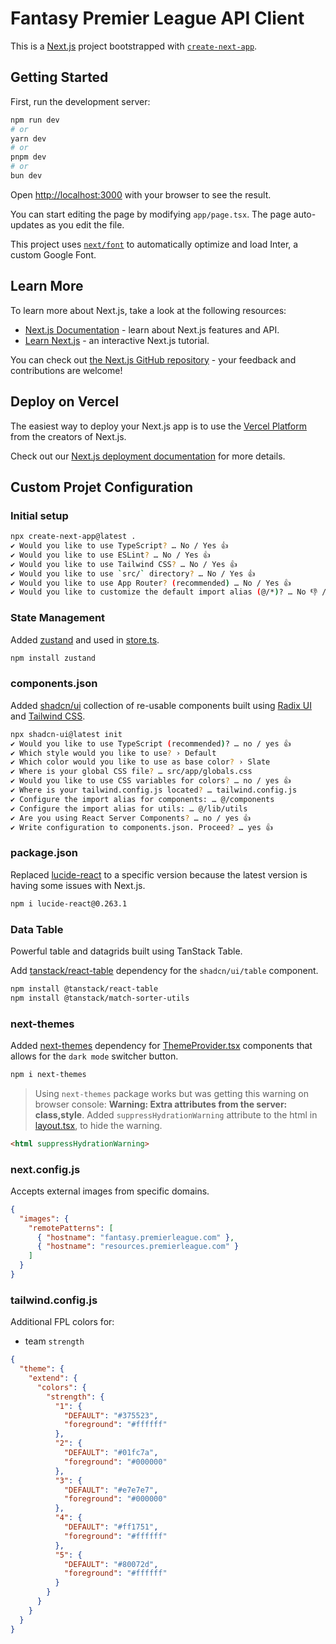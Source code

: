 # Fantasy Premier League API Client

This is a [Next.js](https://nextjs.org/) project bootstrapped with [`create-next-app`](https://github.com/vercel/next.js/tree/canary/packages/create-next-app).

## Getting Started

First, run the development server:

```bash
npm run dev
# or
yarn dev
# or
pnpm dev
# or
bun dev
```

Open [http://localhost:3000](http://localhost:3000) with your browser to see the result.

You can start editing the page by modifying `app/page.tsx`. The page auto-updates as you edit the file.

This project uses [`next/font`](https://nextjs.org/docs/basic-features/font-optimization) to automatically optimize and load Inter, a custom Google Font.

## Learn More

To learn more about Next.js, take a look at the following resources:

- [Next.js Documentation](https://nextjs.org/docs) - learn about Next.js features and API.
- [Learn Next.js](https://nextjs.org/learn) - an interactive Next.js tutorial.

You can check out [the Next.js GitHub repository](https://github.com/vercel/next.js/) - your feedback and contributions are welcome!

## Deploy on Vercel

The easiest way to deploy your Next.js app is to use the [Vercel Platform](https://vercel.com/new?utm_medium=default-template&filter=next.js&utm_source=create-next-app&utm_campaign=create-next-app-readme) from the creators of Next.js.

Check out our [Next.js deployment documentation](https://nextjs.org/docs/deployment) for more details.

## Custom Projet Configuration

### Initial setup

```bash
npx create-next-app@latest .
✔ Would you like to use TypeScript? … No / Yes 👍
✔ Would you like to use ESLint? … No / Yes 👍
✔ Would you like to use Tailwind CSS? … No / Yes 👍
✔ Would you like to use `src/` directory? … No / Yes 👍
✔ Would you like to use App Router? (recommended) … No / Yes 👍
✔ Would you like to customize the default import alias (@/*)? … No 👎 / Yes
```

### State Management

Added [zustand](https://zustand-demo.pmnd.rs/) and used in [store.ts](./src/store.ts).

```bash
npm install zustand
```

### components.json

Added [shadcn/ui](https://ui.shadcn.com/docs/installation/next) collection of re-usable components built using [Radix UI](https://www.radix-ui.com/primitives/docs/overview/introduction) and [Tailwind CSS](https://tailwindcss.com/).

```bash
npx shadcn-ui@latest init
✔ Would you like to use TypeScript (recommended)? … no / yes 👍
✔ Which style would you like to use? › Default
✔ Which color would you like to use as base color? › Slate
✔ Where is your global CSS file? … src/app/globals.css
✔ Would you like to use CSS variables for colors? … no / yes 👍
✔ Where is your tailwind.config.js located? … tailwind.config.js
✔ Configure the import alias for components: … @/components
✔ Configure the import alias for utils: … @/lib/utils
✔ Are you using React Server Components? … no / yes 👍
✔ Write configuration to components.json. Proceed? … yes 👍
```

### package.json

Replaced [lucide-react](https://lucide.dev/icons/) to a specific version because the latest version is having some issues with Next.js.

```bash
npm i lucide-react@0.263.1
```

### Data Table

Powerful table and datagrids built using TanStack Table.

Add [tanstack/react-table](https://tanstack.com/table/v8) dependency for the `shadcn/ui/table` component.

```bash
npm install @tanstack/react-table
npm install @tanstack/match-sorter-utils
```

### next-themes

Added [next-themes](https://www.npmjs.com/package/next-themes) dependency for [ThemeProvider.tsx](./src/components/ThemeProvider.tsx) components that allows for the `dark mode` switcher button.

```bash
npm i next-themes
```

> Using `next-themes` package works but was getting this warning on browser console: **Warning: Extra attributes from the server: class,style**. Added `suppressHydrationWarning` attribute to the html in [layout.tsx](./src/app/layout.tsx), to hide the warning.

```html
<html suppressHydrationWarning>
```

### next.config.js

Accepts external images from specific domains.

```json
{
  "images": {
    "remotePatterns": [
      { "hostname": "fantasy.premierleague.com" },
      { "hostname": "resources.premierleague.com" }
    ]
  }
}
```

### tailwind.config.js

Additional FPL colors for:

- team `strength`

```json
{
  "theme": {
    "extend": {
      "colors": {
        "strength": {
          "1": {
            "DEFAULT": "#375523",
            "foreground": "#ffffff"
          },
          "2": {
            "DEFAULT": "#01fc7a",
            "foreground": "#000000"
          },
          "3": {
            "DEFAULT": "#e7e7e7",
            "foreground": "#000000"
          },
          "4": {
            "DEFAULT": "#ff1751",
            "foreground": "#ffffff"
          },
          "5": {
            "DEFAULT": "#80072d",
            "foreground": "#ffffff"
          }
        }
      }
    }
  }
}
```
